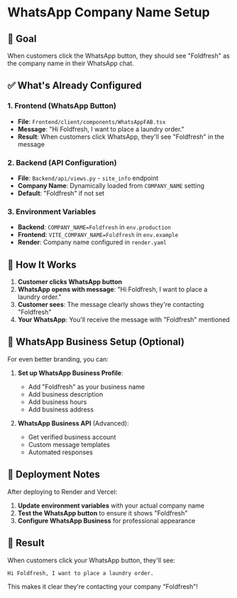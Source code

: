 # WhatsApp Company Name Setup

## 🎯 Goal
When customers click the WhatsApp button, they should see "Foldfresh" as the company name in their WhatsApp chat.

## ✅ What's Already Configured

### 1. Frontend (WhatsApp Button)
- **File**: `Frontend/client/components/WhatsAppFAB.tsx`
- **Message**: "Hi Foldfresh, I want to place a laundry order."
- **Result**: When customers click WhatsApp, they'll see "Foldfresh" in the message

### 2. Backend (API Configuration)
- **File**: `Backend/api/views.py` - `site_info` endpoint
- **Company Name**: Dynamically loaded from `COMPANY_NAME` setting
- **Default**: "Foldfresh" if not set

### 3. Environment Variables
- **Backend**: `COMPANY_NAME=Foldfresh` in `env.production`
- **Frontend**: `VITE_COMPANY_NAME=Foldfresh` in `env.example`
- **Render**: Company name configured in `render.yaml`

## 🔧 How It Works

1. **Customer clicks WhatsApp button**
2. **WhatsApp opens with message**: "Hi Foldfresh, I want to place a laundry order."
3. **Customer sees**: The message clearly shows they're contacting "Foldfresh"
4. **Your WhatsApp**: You'll receive the message with "Foldfresh" mentioned

## 📱 WhatsApp Business Setup (Optional)

For even better branding, you can:

1. **Set up WhatsApp Business Profile**:
   - Add "Foldfresh" as your business name
   - Add business description
   - Add business hours
   - Add business address

2. **WhatsApp Business API** (Advanced):
   - Get verified business account
   - Custom message templates
   - Automated responses

## 🚀 Deployment Notes

After deploying to Render and Vercel:

1. **Update environment variables** with your actual company name
2. **Test the WhatsApp button** to ensure it shows "Foldfresh"
3. **Configure WhatsApp Business** for professional appearance

## 🎉 Result

When customers click your WhatsApp button, they'll see:
```
Hi Foldfresh, I want to place a laundry order.
```

This makes it clear they're contacting your company "Foldfresh"!
